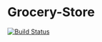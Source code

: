 # Grocery-Store

[![Build Status](https://travis-ci.org/FHiroma/Grocery-Store.svg?branch=master)](https://travis-ci.org/FHiroma/Grocery-Store)

